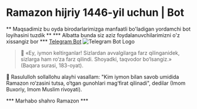 # Ramazon hijriy 1446-yil uchun  | Bot
** Maqsadimiz bu oyda birodarlarimizga manfaatli bo'ladigan yordamchi bot loyihasini tuzdik **
*** Albatta bunda siz aziz foydalanuvchilarimizni o'z xissangiz bor ***
[Telegram Bot](https://t.me/Ramazon1446Bot)
![Telegram Bot Logo](https://encrypted-tbn0.gstatic.com/images?q=tbn:ANd9GcRBeLcM_dM0cSDNlgqOrOm-D2usTqw1Kx4LNQ&s)
> 📕 «Ey, iymon keltirganlar! Sizlardan avvalgilarga farz qilinganidek, sizlarga ham ro‘za farz qilindi. Shoyadki, taqvodor bo‘lsangiz.» (Baqara surasi, 183-oyat).

🌙 Rasululloh sollallohu alayhi vasallam: "Kim iymon bilan savob umidida Ramazon ro‘zasini tutsa, o‘tgan gunohlari mag‘firat qilinadi", dedilar (Imom Buxoriy, Imom Muslim rivoyati).

*** Marhabo shahro Ramazon ***
